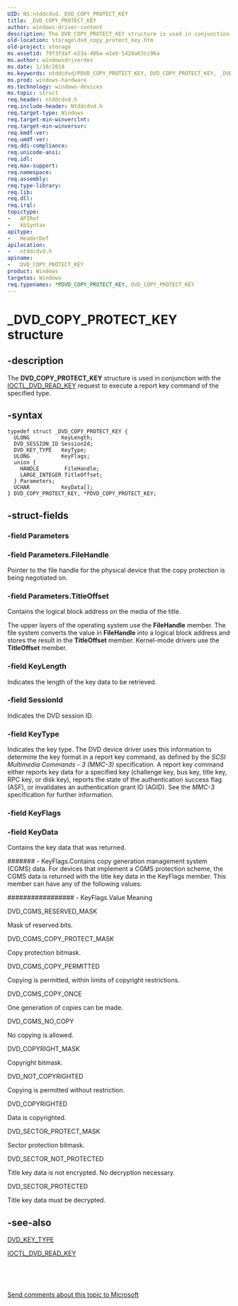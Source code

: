 ```yaml
---
UID: NS:ntddcdvd._DVD_COPY_PROTECT_KEY
title: _DVD_COPY_PROTECT_KEY
author: windows-driver-content
description: The DVD_COPY_PROTECT_KEY structure is used in conjunction with the IOCTL_DVD_READ_KEY request to execute a report key command of the specified type.
old-location: storage\dvd_copy_protect_key.htm
old-project: storage
ms.assetid: 79f3fdaf-e23a-40ba-a1eb-5428a63cc96a
ms.author: windowsdriverdev
ms.date: 1/10/2018
ms.keywords: ntddcdvd/PDVD_COPY_PROTECT_KEY, DVD_COPY_PROTECT_KEY, _DVD_COPY_PROTECT_KEY, PDVD_COPY_PROTECT_KEY, PDVD_COPY_PROTECT_KEY structure pointer [Storage Devices], structs-DVD_3ea6aa08-28ce-42d0-855d-d2e83ce58f89.xml, DVD_COPY_PROTECT_KEY structure [Storage Devices], storage.dvd_copy_protect_key, ntddcdvd/DVD_COPY_PROTECT_KEY, *PDVD_COPY_PROTECT_KEY
ms.prod: windows-hardware
ms.technology: windows-devices
ms.topic: struct
req.header: ntddcdvd.h
req.include-header: Ntddcdvd.h
req.target-type: Windows
req.target-min-winverclnt: 
req.target-min-winversvr: 
req.kmdf-ver: 
req.umdf-ver: 
req.ddi-compliance: 
req.unicode-ansi: 
req.idl: 
req.max-support: 
req.namespace: 
req.assembly: 
req.type-library: 
req.lib: 
req.dll: 
req.irql: 
topictype: 
-	APIRef
-	kbSyntax
apitype: 
-	HeaderDef
apilocation: 
-	ntddcdvd.h
apiname: 
-	DVD_COPY_PROTECT_KEY
product: Windows
targetos: Windows
req.typenames: *PDVD_COPY_PROTECT_KEY, DVD_COPY_PROTECT_KEY
---
```


# _DVD_COPY_PROTECT_KEY structure


## -description


The <b>DVD_COPY_PROTECT_KEY</b> structure is used in conjunction with the <a href="..\ntddcdvd\ni-ntddcdvd-ioctl_dvd_read_key.md">IOCTL_DVD_READ_KEY</a> request to execute a report key command of the specified type. 


## -syntax


````
typedef struct _DVD_COPY_PROTECT_KEY {
  ULONG          KeyLength;
  DVD_SESSION_ID SessionId;
  DVD_KEY_TYPE   KeyType;
  ULONG          KeyFlags;
  union {
    HANDLE        FileHandle;
    LARGE_INTEGER TitleOffset;
  } Parameters;
  UCHAR          KeyData[];
} DVD_COPY_PROTECT_KEY, *PDVD_COPY_PROTECT_KEY;
````


## -struct-fields




### -field Parameters



### -field Parameters.FileHandle

Pointer to the file handle for the physical device that the copy protection is being negotiated on.


### -field Parameters.TitleOffset

Contains the logical block address on the media of the title.

The upper layers of the operating system use the <b>FileHandle</b> member. The file system converts the value in <b>FileHandle</b> into a logical block address and stores the result in the <b>TitleOffset</b> member. Kernel-mode drivers use the <b>TitleOffset</b> member.


### -field KeyLength

Indicates the length of the key data to be retrieved. 


### -field SessionId

Indicates the DVD session ID. 


### -field KeyType

Indicates the key type. The DVD device driver uses this information to determine the key format in a report key command, as defined by the <i>SCSI Multimedia Commands - 3 (MMC-3)</i> specification. A report key command either reports key data for a specified key (challenge key, bus key, title key, RPC key, or disk key), reports the state of the authentication success flag (ASF), or invalidates an authentication grant ID (AGID). See the <i>MMC-3</i> specification for further information. 


### -field KeyFlags



### -field KeyData

Contains the key data that was returned. 


####### - KeyFlags.Contains copy generation management system (CGMS) data. For devices that implement a CGMS protection scheme, the CGMS data is returned with the title key data in the KeyFlags member. This member can have any of the following values:



################# - KeyFlags.Value
Meaning



DVD_CGMS_RESERVED_MASK


Mask of reserved bits. 




DVD_CGMS_COPY_PROTECT_MASK


Copy protection bitmask. 




DVD_CGMS_COPY_PERMITTED


Copying is permitted, within limits of copyright restrictions. 




DVD_CGMS_COPY_ONCE


One generation of copies can be made.




DVD_CGMS_NO_COPY


No copying is allowed.




DVD_COPYRIGHT_MASK


Copyright bitmask. 




DVD_NOT_COPYRIGHTED


Copying is permitted without restriction.




DVD_COPYRIGHTED


Data is copyrighted. 




DVD_SECTOR_PROTECT_MASK


Sector protection bitmask. 




DVD_SECTOR_NOT_PROTECTED


Title key data is not encrypted. No decryption necessary. 




DVD_SECTOR_PROTECTED


Title key data must be decrypted.



## -see-also

<a href="..\ntddcdvd\ne-ntddcdvd-dvd_key_type.md">DVD_KEY_TYPE</a>

<a href="..\ntddcdvd\ni-ntddcdvd-ioctl_dvd_read_key.md">IOCTL_DVD_READ_KEY</a>

 

 

<a href="mailto:wsddocfb@microsoft.com?subject=Documentation%20feedback [storage\storage]:%20DVD_COPY_PROTECT_KEY structure%20 RELEASE:%20(1/10/2018)&amp;body=%0A%0APRIVACY STATEMENT%0A%0AWe use your feedback to improve the documentation. We don't use your email address for any other purpose, and we'll remove your email address from our system after the issue that you're reporting is fixed. While we're working to fix this issue, we might send you an email message to ask for more info. Later, we might also send you an email message to let you know that we've addressed your feedback.%0A%0AFor more info about Microsoft's privacy policy, see http://privacy.microsoft.com/en-us/default.aspx." title="Send comments about this topic to Microsoft">Send comments about this topic to Microsoft</a>

